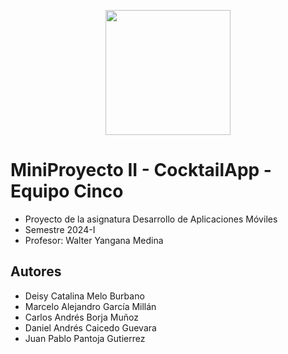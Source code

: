 <p align='center'>
  <img width='200' heigth='225' src='https://user-images.githubusercontent.com/62605744/171186764-43f7aae0-81a9-4b6e-b4ce-af963564eafb.png'>
</p>

# MiniProyecto II - CocktailApp - Equipo Cinco

- Proyecto de la asignatura Desarrollo de Aplicaciones Móviles
- Semestre 2024-I
- Profesor: Walter Yangana Medina

## Autores

- Deisy Catalina Melo Burbano
- Marcelo Alejandro García Millán
- Carlos Andrés Borja Muñoz
- Daniel Andrés Caicedo Guevara
- Juan Pablo Pantoja Gutierrez
